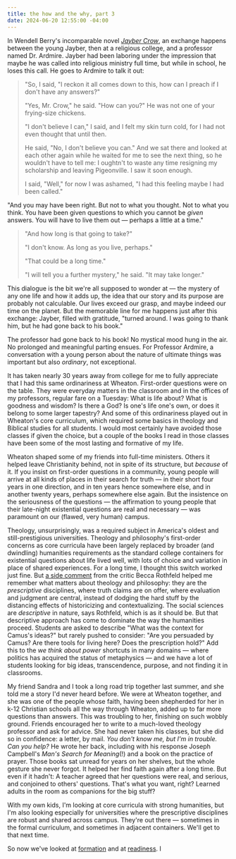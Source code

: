 ```yaml
---
title: the how and the why, part 3
date: 2024-06-20 12:55:00 -04:00
---
```


In Wendell Berry's incomparable novel [*Jayber Crow*](https://www.penguinrandomhouse.com/books/674667/jayber-crow-by-wendell-berry/), an exchange happens between the young Jayber, then at a religious college, and a professor named Dr. Ardmire. Jayber had been laboring under the impression that maybe he was called into religious ministry full time, but while in school, he loses this call. He goes to Ardmire to talk it out:

>"So, I said, "I reckon it all comes down to this, how can I preach if I don't have any answers?"
>
>"Yes, Mr. Crow," he said. "How can you?" He was not one of your frying-size chickens.
>
>"I don't believe I can," I said, and I felt my skin turn cold, for I had not even thought that until then.
>
>He said, "No, I don't believe you can." And we sat there and looked at each other again while he waited for me to see the next thing, so he wouldn't have to tell me: I oughtn't to waste any time resigning my scholarship and leaving Pigeonville. I saw it soon enough.
>
>I said, "Well," for now I was ashamed, "I had this feeling maybe I had been called."
>
"And you may have been right. But not to what you thought. Not to what you think. You have been given questions to which you cannot be *given* answers. You will have to live them out — perhaps a little at a time." 
>
>"And how long is that going to take?"
>
>"I don't know. As long as you live, perhaps."
>
>"That could be a long time."
>
>"I will tell you a further mystery," he said. "It may take longer."

This dialogue is the bit we're all supposed to wonder at — the mystery of any one life and how it adds up, the idea that our story and its purpose are probably not calculable. Our lives exceed our grasp, and maybe indeed our time on the planet. But the memorable line for me happens just after this exchange: Jayber, filled with gratitude, "turned around. I was going to thank him, but he had gone back to his book."

The professor had gone back to his book! No mystical mood hung in the air. No prolonged and meaningful parting ensues. For Professor Ardmire, a conversation with a young person about the nature of ultimate things was important but also *ordinary*, not exceptional.

It has taken nearly 30 years away from college for me to fully appreciate that I had this same ordinariness at Wheaton. First-order questions were on the table. They were everyday matters in the classroom and in the offices of my professors, regular fare on a Tuesday: What is life about? What is goodness and wisdom? Is there a God? Is one's life one's own, or does it belong to some larger tapestry? And some of this ordinariness played out in Wheaton's core curriculum, which required some basics in theology and Biblical studies for all students. I would most certainly have avoided those classes if given the choice, but a couple of the books I read in those classes have been some of the most lasting and formative of my life.

Wheaton shaped some of my friends into full-time ministers. Others it helped leave Christianity behind, not in spite of its structure, but *because* of it. If you insist on first-order questions in a community, young people will arrive at all kinds of places in their search for truth — in their short four years in one direction, and in ten years hence somewhere else, and in another twenty years, perhaps somewhere else again. But the insistence on the seriousness of the questions — the affirmation to young people that their late-night existential questions are real and necessary — was paramount on our (flawed, very human) campus.

Theology, unsurprisingly, was a required subject in America's oldest and still-prestigious universities. Theology and philosophy's first-order concerns as core curricula have been largely replaced by broader (and dwindling) humanities requirements as the standard college containers for existential questions about life lived well, with lots of choice and variation in place of shared experiences. For a long time, I thought this switch worked just fine. But [a side comment](https://sarahendren.com/2023/03/14/against-descriptive-projects/) from the critic Becca Rothfeld helped me remember what matters about theology and philosophy: they are the *prescriptive* disciplines, where truth claims are on offer, where evaluation and judgment are central, instead of dodging the hard stuff by the distancing effects of historicizing and contextualizing. The social sciences are *descriptive* in nature, says Rothfeld, which is as it should be. But that descriptive approach has come to dominate the way the humanities proceed. Students are asked to describe "What was the context for Camus's ideas?" but rarely pushed to consider: "Are you persuaded by Camus? Are there tools for living here? Does the prescription hold?" Add this to the *we think about power* shortcuts in many domains — where politics has acquired the status of metaphysics — and we have a lot of students looking for big ideas, transcendence, purpose, and not finding it in classrooms.

My friend Sandra and I took a long road trip together last summer, and she told me a story I'd never heard before. We were at Wheaton together, and she was one of the people whose faith, having been shepherded for her in k-12 Christian schools all the way through Wheaton, added up to far more questions than answers. This was troubling to her, finishing on such wobbly ground. Friends encouraged her to write to a much-loved theology professor and ask for advice. She had never taken his classes, but she did so in confidence: a letter, by mail. *You don't know me, but I'm in trouble. Can you help?* He wrote her back, including with his response Joseph Campbell's *Man's Search for Meaning*(!) and a book on the practice of prayer. Those books sat unread for years on her shelves, but the whole gesture she never forgot. It helped her find faith again after a long time. But even if it hadn't: A teacher agreed that her questions were real, and serious, and conjoined to others' questions. That's what you want, right? Learned adults in the room as companions for the big stuff?  

With my own kids, I'm looking at core curricula with strong humanities, but I'm also looking especially for universities where the prescriptive disciplines are robust and shared across campus. They're out there — sometimes in the formal curriculum, and sometimes in adjacent containers. We'll get to that next time. 












>


So now we've looked at [formation](https://sarahendren.com/2024/06/10/the-how-and-the-why/) and at [readiness](https://sarahendren.com/2024/06/14/the-how-and-the-why-part-2/). I 